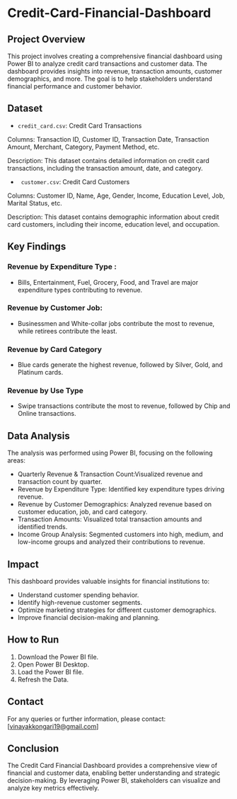 # Credit-Card-Financial-Dashboard

## Project Overview
This project involves creating a comprehensive financial dashboard using Power BI to analyze credit card transactions and customer data. The dashboard provides insights into revenue, transaction amounts, customer demographics, and more. The goal is to help stakeholders understand financial performance and customer behavior.

## Dataset
- `credit_card.csv`: Credit Card Transactions 

Columns: Transaction ID, Customer ID, Transaction Date, Transaction Amount, Merchant, Category, Payment Method, etc.

Description: This dataset contains detailed information on credit card transactions, including the transaction amount, date, and category.

- ` customer.csv`: Credit Card Customers

Columns: Customer ID, Name, Age, Gender, Income, Education Level, Job, Marital Status, etc. 

Description: This dataset contains demographic information about credit card customers, including their income, education level, and occupation.

## Key Findings
### Revenue by Expenditure Type :

- Bills, Entertainment, Fuel, Grocery, Food, and Travel are major expenditure types contributing to revenue.

### Revenue by Customer Job:

- Businessmen and White-collar jobs contribute the most to revenue, while retirees contribute the least.

### Revenue by Card Category

- Blue cards generate the highest revenue, followed by Silver, Gold, and Platinum cards.

### Revenue by Use Type

- Swipe transactions contribute the most to revenue, followed by Chip and Online transactions.

## Data Analysis

The analysis was performed using Power BI, focusing on the following areas:

-  Quarterly Revenue & Transaction Count:Visualized revenue and transaction count by quarter.
- Revenue by Expenditure Type: Identified key expenditure types driving revenue.
- Revenue by Customer Demographics: Analyzed revenue based on customer education, job, and card category.
- Transaction Amounts: Visualized total transaction amounts and identified trends.
- Income Group Analysis: Segmented customers into high, medium, and low-income groups and analyzed their contributions to revenue.
  
## Impact
This dashboard provides valuable insights for financial institutions to:

- Understand customer spending behavior.
- Identify high-revenue customer segments.
- Optimize marketing strategies for different customer demographics.
- Improve financial decision-making and planning.
  
## How to Run
1. Download the Power BI file.
2. Open Power BI Desktop.
3. Load the Power BI file.
4. Refresh the Data.

## Contact
For any queries or further information, please contact:[vinayakkongari19@gmail.com]

## Conclusion
The Credit Card Financial Dashboard provides a comprehensive view of financial and customer data, enabling better understanding and strategic decision-making. By leveraging Power BI, stakeholders can visualize and analyze key metrics effectively.

